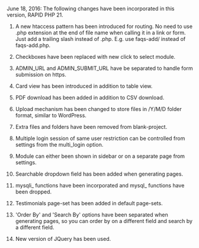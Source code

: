 June 18, 2016:
The following changes have been incorporated in this version, RAPID PHP 21.

1. A new htaccess pattern has been introduced for routing. No need to use .php extension at the end of file name when calling it in a link or form. Just add a trailing slash instead of .php. E.g. use faqs-add/ instead of faqs-add.php.

2. Checkboxes have been replaced with new click to select module.

3. ADMIN_URL and ADMIN_SUBMIT_URL have be separated to handle form submission on https.

4. Card view has been introduced in addition to table view.

5. PDF download has been added in addition to CSV download.

6. Upload mechanism has been changed to store files in /Y/M/D folder format, similar to WordPress.

7. Extra files and folders have been removed from blank-project.

8. Multiple login session of same user restriction can be controlled from settings from the multi_login option.

9. Module can either been shown in sidebar or on a separate page from settings.

10. Searchable dropdown field has been added when generating pages.

11. mysqli_ functions have been incorporated and mysql_ functions have been dropped.

12. Testimonials page-set has been added in default page-sets.

13. 'Order By' and 'Search By' options have been separated when generating pages, so you can order by on a different field and search by a different field.

14. New version of JQuery has been used.